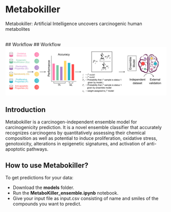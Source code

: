 # Metabokiller
Metabokiller: Artificial Intelligence uncovers carcinogenic human metabolites

<br/>
## Workflow
## Workflow

<img src="Images/GH_Cover.png"> 

## Introduction

Metabokiller is a carcinogen-independent ensemble model for carcinogenicity prediction. It is a novel ensemble classifier that accurately recognizes carcinogens by quantitatively assessing their chemical composition as well as potential to induce proliferation, oxidative stress, genotoxicity, alterations in epigenetic signatures, and activation of anti-apoptotic pathways.

## How to use Metabokiller?

To get predictions for your data:<br/>
- Download the **models** folder.<br/>
- Run the **MetaboKiller_ensemble.ipynb** notebook.<br/>
- Give your input file as input.csv consisting of name and smiles of the compounds you want to predict.<br/>
<!-- comment -->
